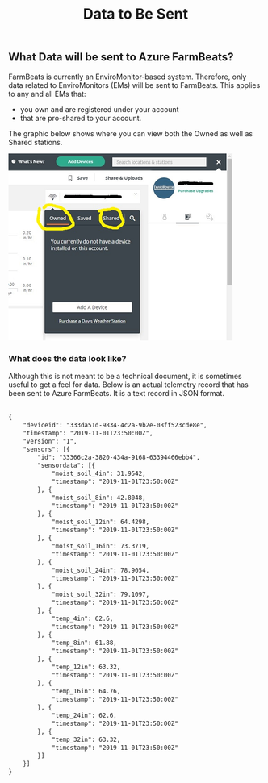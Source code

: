 ﻿---
title: Data to Be Sent
permalink: /dataToBeSent
classes: wide
header:
  overlay_color: "#000000"
  overlay_filter: "0.0"
  overlay_image: /assets/vendor/weatherlink/images/landing.jpg
---
  
## What Data will be sent to Azure FarmBeats?

FarmBeats is currently an EnviroMonitor-based system. Therefore, only
data related to EnviroMonitors (EMs) will be sent to FarmBeats. This
applies to any and all EMs that:

  - you own and are registered under your account
  - that are pro-shared to your account.

The graphic below shows where you can view both the Owned as well as
Shared stations.  
  
![Stations](./images/Stations.png)

### What does the data look like?

Although this is not meant to be a technical document, it is sometimes useful to get a feel for data.  Below is an actual telemetry record that has been sent to Azure FarmBeats.  It is a text record in JSON format.

```

{
	"deviceid": "333da51d-9834-4c2a-9b2e-08ff523cde8e",
	"timestamp": "2019-11-01T23:50:00Z",
	"version": "1",
	"sensors": [{
		"id": "33366c2a-3820-434a-9168-63394466ebb4",
		"sensordata": [{
			"moist_soil_4in": 31.9542,
			"timestamp": "2019-11-01T23:50:00Z"
		}, {
			"moist_soil_8in": 42.8048,
			"timestamp": "2019-11-01T23:50:00Z"
		}, {
			"moist_soil_12in": 64.4298,
			"timestamp": "2019-11-01T23:50:00Z"
		}, {
			"moist_soil_16in": 73.3719,
			"timestamp": "2019-11-01T23:50:00Z"
		}, {
			"moist_soil_24in": 78.9054,
			"timestamp": "2019-11-01T23:50:00Z"
		}, {
			"moist_soil_32in": 79.1097,
			"timestamp": "2019-11-01T23:50:00Z"
		}, {
			"temp_4in": 62.6,
			"timestamp": "2019-11-01T23:50:00Z"
		}, {
			"temp_8in": 61.88,
			"timestamp": "2019-11-01T23:50:00Z"
		}, {
			"temp_12in": 63.32,
			"timestamp": "2019-11-01T23:50:00Z"
		}, {
			"temp_16in": 64.76,
			"timestamp": "2019-11-01T23:50:00Z"
		}, {
			"temp_24in": 62.6,
			"timestamp": "2019-11-01T23:50:00Z"
		}, {
			"temp_32in": 63.32,
			"timestamp": "2019-11-01T23:50:00Z"
		}]
	}]
}

```

